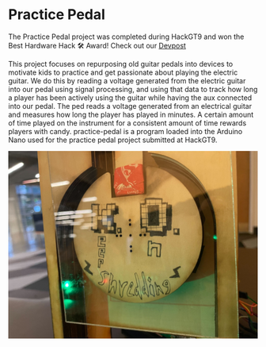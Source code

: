 # Practice Pedal

The Practice Pedal project was completed during HackGT9 and won the Best Hardware Hack 🛠️ Award! Check out our [Devpost](https://devpost.com/software/practice-pedals)

This project focuses on repurposing old guitar pedals into devices to motivate kids to practice and get passionate about playing the electric guitar. We do this by reading a voltage generated from the electric guitar into our pedal using signal processing, and using that data to track how long a player has been actively using the guitar while having the aux connected into our pedal. The ped reads a voltage generated from an electrical guitar and measures how long the player has played in minutes. A certain amount of time played on the instrument for a consistent amount of time rewards players with candy.
practice-pedal is a program loaded into the Arduino Nano used for the practice pedal project submitted at HackGT9.

![dispenser](resources/final_dispenserproto.jpg)
